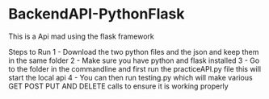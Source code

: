 # BackendAPI-PythonFlask
This is a Api mad using the flask framework

Steps to Run
1 - Download the two python files and the json and keep them in the same folder
2 - Make sure you have python and flask installed
3 - Go to the folder in the commandline and first run the practiceAPI.py file this will start the local api
4 - You can then run testing.py which will make various GET POST PUT AND DELETE calls to ensure it is working properly
